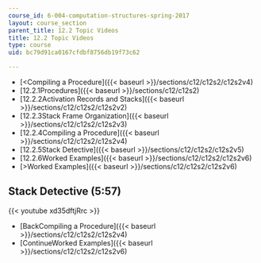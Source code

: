 ```yaml
---
course_id: 6-004-computation-structures-spring-2017
layout: course_section
parent_title: 12.2 Topic Videos
title: 12.2 Topic Videos
type: course
uid: bc79d91ca0167cfdbf8756db19f73c62

---
```


*   [<Compiling a Procedure]({{< baseurl >}}/sections/c12/c12s2/c12s2v4)
*   [12.2.1Procedures]({{< baseurl >}}/sections/c12/c12s2)
*   [12.2.2Activation Records and Stacks]({{< baseurl >}}/sections/c12/c12s2/c12s2v2)
*   [12.2.3Stack Frame Organization]({{< baseurl >}}/sections/c12/c12s2/c12s2v3)
*   [12.2.4Compiling a Procedure]({{< baseurl >}}/sections/c12/c12s2/c12s2v4)
*   [12.2.5Stack Detective]({{< baseurl >}}/sections/c12/c12s2/c12s2v5)
*   [12.2.6Worked Examples]({{< baseurl >}}/sections/c12/c12s2/c12s2v6)
*   [\>Worked Examples]({{< baseurl >}}/sections/c12/c12s2/c12s2v6)

Stack Detective (5:57)
----------------------

{{< youtube xd35dftjRrc >}}

*   [BackCompiling a Procedure]({{< baseurl >}}/sections/c12/c12s2/c12s2v4)
*   [ContinueWorked Examples]({{< baseurl >}}/sections/c12/c12s2/c12s2v6)